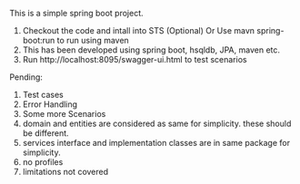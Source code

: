 
This is a simple spring boot project.

1. Checkout the code and intall into STS (Optional) Or Use mavn spring-boot:run to run 
   using maven
2. This has been developed using spring boot, hsqldb, JPA, maven etc.
3. Run http://localhost:8095/swagger-ui.html to test scenarios


Pending:
1. Test cases
2. Error Handling
3. Some more Scenarios
4. domain and entities are considered as same for simplicity. these should be different.
5. services interface and implementation classes are in same package for simplicity.
6. no profiles
7. limitations not covered

   

